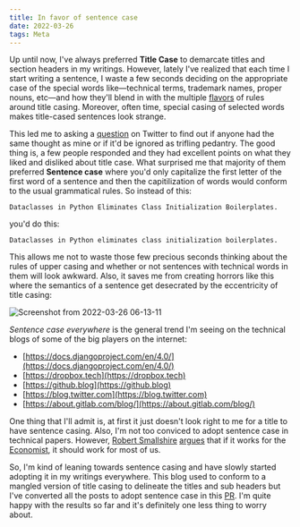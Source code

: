 ```yaml
---
title: In favor of sentence case
date: 2022-03-26
tags: Meta
---
```


Up until now, I've always preferred **Title Case** to demarcate titles and section headers in my writings. However, lately I've realized that each time I start writing a sentence, I waste a few seconds deciding on the appropriate case of the special words like—technical terms, trademark names, proper nouns, etc—and how they'll blend in with the multiple [flavors](https://capitalizemytitle.com/) of rules around title casing. Moreover, often time, special casing of selected words makes title-cased sentences look strange.

This led me to asking a [question](https://twitter.com/rednafi/status/1506949630587637762) on Twitter to find out if anyone had the same thought as mine or if it'd be ignored as trifling pedantry. The good thing is, a few people responded and they had excellent points on what they liked and disliked about title case. What surprised me that majority of them preferred **Sentence case** where you'd only capitalize the first letter of the first word of a sentence and then the capitilization of words would conform to the usual grammatical rules. So instead of this:

```
Dataclasses in Python Eliminates Class Initialization Boilerplates.
```

you'd do this:

```
Dataclasses in Python eliminates class initialization boilerplates.
```

This allows me not to waste those few precious seconds thinking about the rules of upper casing and whether or not sentences with technical words in them will look awkward. Also, it saves me from creating horrors like this where the semantics of a sentence get desecrated by the eccentricity of title casing:

![Screenshot from 2022-03-26 06-13-11](https://user-images.githubusercontent.com/30027932/160216618-36a76272-06f8-4e74-bacb-6ca7a80c009b.png)

*Sentence case everywhere* is the general trend I'm seeing on the technical blogs of some of the big players on the internet:

* [https://docs.djangoproject.com/en/4.0/](https://docs.djangoproject.com/en/4.0/)
* [https://dropbox.tech](https://dropbox.tech)
* [https://github.blog](https://github.blog)
* [https://blog.twitter.com](https://blog.twitter.com)
* [https://about.gitlab.com/blog/](https://about.gitlab.com/blog/)

One thing that I'll admit is, at first it just doesn't look right to me for a title to have sentence casing. Also, I'm not too conviced to adopt sentence case in technical papers. However, [Robert Smallshire](https://twitter.com/robsmallshire) [argues](https://twitter.com/robsmallshire/status/1506980088532905998) that if it works for the [Economist](https://www.economist.com/), it should work for most of us.

So, I'm kind of leaning towards sentence casing and have slowly started adopting it in my writings everywhere. This blog used to conform to a mangled version of title casing to delineate the titles and sub headers but I've converted all the posts to adopt sentence case in this [PR](https://github.com/rednafi/reflections/pull/106). I'm quite happy with the results so far and it's definitely one less thing to worry about.
